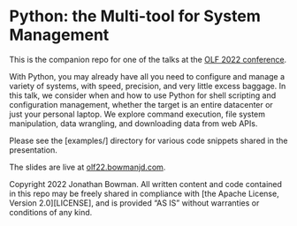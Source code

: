 # Python: the Multi-tool for System Management

This is the companion repo for one of the talks at the
[OLF 2022 conference](https://olfconference.org).

With Python, you may already have all you need to configure
and manage a variety of systems, with speed, precision, and very little
excess baggage. In this talk, we consider when and how to use Python for
shell scripting and configuration management, whether the target is an
entire datacenter or just your personal laptop. We explore command
execution, file system manipulation, data wrangling, and downloading
data from web APIs.

Please see the [examples/] directory for various code snippets
shared in the presentation.

The slides are live at [olf22.bowmanjd.com](https://olf22.bowmanjd.com).

Copyright 2022 Jonathan Bowman. All written content and code contained in this repo may
be freely shared in compliance with [the Apache License, Version 2.0][LICENSE],
and is provided “AS IS” without warranties or conditions of any kind.

